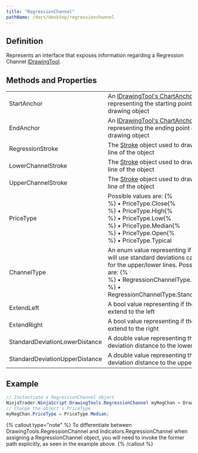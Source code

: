 ```yaml
---
title: "RegressionChannel"
pathName: /docs/desktop/regressionchannel
---
```


## Definition

Represents an interface that exposes information regarding a Regression Channel [IDrawingTool](/docs/desktop/idrawingtool).

## Methods and Properties

|  |  |
| --- | --- |
| StartAnchor | An [IDrawingTool's ChartAnchor](/docs/desktop/idrawingtool#chartanchor) representing the starting point of the drawing object |
| EndAnchor | An [IDrawingTool's ChartAnchor](/docs/desktop/idrawingtool#chartanchor) representing the ending point of the drawing object |
| RegressionStroke | The [Stroke](/docs/desktop/stroke_class) object used to draw the middle line of the object |
| LowerChannelStroke | The [Stroke](/docs/desktop/stroke_class) object used to draw the lower line of the object |
| UpperChannelStroke | The [Stroke](/docs/desktop/stroke_class) object used to draw the upper line of the object |
| PriceType | Possible values are: {% <br> %} &bull; PriceType.Close{% <br> %} &bull; PriceType.High{% <br> %} &bull; PriceType.Low{% <br> %} &bull; PriceType.Median{% <br> %} &bull; PriceType.Open{% <br> %} &bull; PriceType.Typical |
| ChannelType | An enum value representing if the object will use standard deviations calculations for the upper/lower lines. Possible values are: {% <br> %} &bull; RegressionChannelType.Segment{% <br> %} &bull; RegressionChannelType.StandardDeviation |
| ExtendLeft | A bool value representing if the object will extend to the left |
| ExtendRight | A bool value representing if the object will extend to the right |
| StandardDeviationLowerDistance | A double value representing the standard deviation distance to the lower line |
| StandardDeviationUpperDistance | A double value representing the standard deviation distance to the upper line |

## Example

```csharp
// Instantiate a RegressionChannel object
NinjaTrader.NinjaScript.DrawingTools.RegressionChannel myRegChan = Draw.RegressionChannel(this, "tag1", 10, 0, Brushes.Blue);
// Change the object's PriceType
myRegChan.PriceType = PriceType.Median;
```

{% callout type="note" %}
To differentiate between DrawingTools.RegressionChannel and Indicators.RegressionChannel when assigning a RegressionChannel object, you will need to invoke the former path explicitly, as seen in the example above.
{% /callout %}

